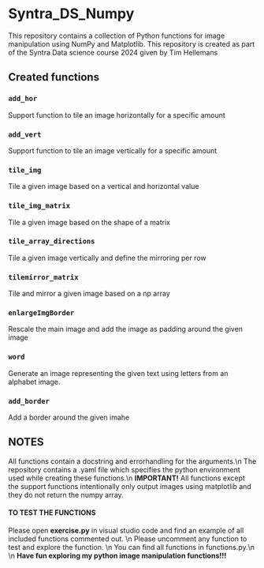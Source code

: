 # Syntra_DS_Numpy

This repository contains a collection of Python functions for image manipulation using NumPy and Matplotlib.
This repository is created as part of the Syntra Data science course 2024 given by Tim Hellemans

## Created functions

### `add_hor`
Support function to tile an image horizontally for a specific amount
### `add_vert`
Support function to tile an image vertically for a specific amount
### `tile_img`
Tile a given image based on a vertical and horizontal value
### `tile_img_matrix`
Tile a given image based on the shape of a matrix
### `tile_array_directions`
Tile a given image vertically and define the mirroring per row
### `tilemirror_matrix`
Tile and mirror a given image based on a np array
### `enlargeImgBorder`
Rescale the main image and add the image as padding around the given image
### `word`
Generate an image representing the given text using letters from an alphabet image.
### `add_border`
Add a border around the given imahe

## NOTES

All functions contain a docstring and errorhandling for the arguments.\n
The repository contains a .yaml file which specifies the python environment used while creating these functions.\n
**IMPORTANT!** All functions except the support functions intentionally only output images using matplotlib and they do not return the numpy array. 

#### TO TEST THE FUNCTIONS
Please open **exercise.py** in visual studio code and find an example of all included functions commented out. \n
Please uncomment any function to test and explore the function. \n
You can find all functions in functions.py.\n
\n
**Have fun exploring my python image manipulation functions!!!**


